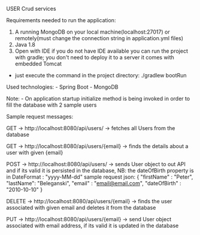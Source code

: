 USER Crud services

Requirements needed to run the application:

1. A running MongoDB on your local machine(localhost:27017) or remotely(must change the connection string in application.yml files)
2. Java 1.8
3. Open with IDE if  you do not have IDE available you can run the project with gradle; you don't need to deploy it to a server it comes with embedded Tomcat
 - just execute the command in the project directory: ./gradlew bootRun

Used technologies:
    - Spring Boot
    - MongoDB

Note:
    - On application startup initialize method is being invoked in order to fill the database with 2 sample users

Sample request messages:

GET -> http://localhost:8080/api/users/  -> fetches all Users from the database

GET -> http://localhost:8080/api/users/{email} -> finds the details about a user with given {email}

POST -> http://localhost:8080/api/users/ -> sends User object to out API and if its valid it is persisted in the database,
NB: the dateOfBirth property is in DateFormat : "yyyy-MM-dd"
sample request json:
    {
        "firstName" : "Peter",
        "lastName": "Beleganski",
        "email" : "email@email.com",
        "dateOfBirth" : "2010-10-10"
    }

DELETE  -> http://localhost:8080/api/users/{email} -> finds the user associated with given email and deletes it from the database

PUT -> http://localhost:8080/api/users/{email} -> send User object associated with email address, if its valid it is updated in the database